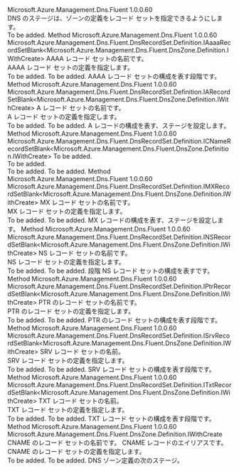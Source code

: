 <Type Name="IWithRecordSet" FullName="Microsoft.Azure.Management.Dns.Fluent.DnsZone.Definition.IWithRecordSet">
  <TypeSignature Language="C#" Value="public interface IWithRecordSet" />
  <TypeSignature Language="ILAsm" Value=".class public interface auto ansi abstract IWithRecordSet" />
  <TypeSignature Language="DocId" Value="T:Microsoft.Azure.Management.Dns.Fluent.DnsZone.Definition.IWithRecordSet" />
  <TypeSignature Language="VB.NET" Value="Public Interface IWithRecordSet" />
  <TypeSignature Language="F#" Value="type IWithRecordSet = interface" />
  <AssemblyInfo>
    <AssemblyName>Microsoft.Azure.Management.Dns.Fluent</AssemblyName>
    <AssemblyVersion>1.0.0.60</AssemblyVersion>
  </AssemblyInfo>
  <Interfaces />
  <Docs>
    <summary>
            DNS のステージは、ゾーンの定義をレコード セットを指定できるようにします。
            </summary>
    <remarks>To be added.</remarks>
  </Docs>
  <Members>
    <Member MemberName="DefineAaaaRecordSet">
      <MemberSignature Language="C#" Value="public Microsoft.Azure.Management.Dns.Fluent.DnsRecordSet.Definition.IAaaaRecordSetBlank&lt;Microsoft.Azure.Management.Dns.Fluent.DnsZone.Definition.IWithCreate&gt; DefineAaaaRecordSet (string name);" />
      <MemberSignature Language="ILAsm" Value=".method public hidebysig newslot virtual instance class Microsoft.Azure.Management.Dns.Fluent.DnsRecordSet.Definition.IAaaaRecordSetBlank`1&lt;class Microsoft.Azure.Management.Dns.Fluent.DnsZone.Definition.IWithCreate&gt; DefineAaaaRecordSet(string name) cil managed" />
      <MemberSignature Language="DocId" Value="M:Microsoft.Azure.Management.Dns.Fluent.DnsZone.Definition.IWithRecordSet.DefineAaaaRecordSet(System.String)" />
      <MemberSignature Language="VB.NET" Value="Public Function DefineAaaaRecordSet (name As String) As IAaaaRecordSetBlank(Of IWithCreate)" />
      <MemberSignature Language="F#" Value="abstract member DefineAaaaRecordSet : string -&gt; Microsoft.Azure.Management.Dns.Fluent.DnsRecordSet.Definition.IAaaaRecordSetBlank&lt;Microsoft.Azure.Management.Dns.Fluent.DnsZone.Definition.IWithCreate&gt;" Usage="iWithRecordSet.DefineAaaaRecordSet name" />
      <MemberType>Method</MemberType>
      <AssemblyInfo>
        <AssemblyName>Microsoft.Azure.Management.Dns.Fluent</AssemblyName>
        <AssemblyVersion>1.0.0.60</AssemblyVersion>
      </AssemblyInfo>
      <ReturnValue>
        <ReturnType>Microsoft.Azure.Management.Dns.Fluent.DnsRecordSet.Definition.IAaaaRecordSetBlank&lt;Microsoft.Azure.Management.Dns.Fluent.DnsZone.Definition.IWithCreate&gt;</ReturnType>
      </ReturnValue>
      <Parameters>
        <Parameter Name="name" Type="System.String" />
      </Parameters>
      <Docs>
        <param name="name">AAAA レコード セットの名前です。</param>
        <summary>
            AAAA レコード セットの定義を指定します。
            </summary>
        <returns>To be added.</returns>
        <remarks>To be added.</remarks>
        <return>AAAA レコード セットの構成を表す段階です。</return>
      </Docs>
    </Member>
    <Member MemberName="DefineARecordSet">
      <MemberSignature Language="C#" Value="public Microsoft.Azure.Management.Dns.Fluent.DnsRecordSet.Definition.IARecordSetBlank&lt;Microsoft.Azure.Management.Dns.Fluent.DnsZone.Definition.IWithCreate&gt; DefineARecordSet (string name);" />
      <MemberSignature Language="ILAsm" Value=".method public hidebysig newslot virtual instance class Microsoft.Azure.Management.Dns.Fluent.DnsRecordSet.Definition.IARecordSetBlank`1&lt;class Microsoft.Azure.Management.Dns.Fluent.DnsZone.Definition.IWithCreate&gt; DefineARecordSet(string name) cil managed" />
      <MemberSignature Language="DocId" Value="M:Microsoft.Azure.Management.Dns.Fluent.DnsZone.Definition.IWithRecordSet.DefineARecordSet(System.String)" />
      <MemberSignature Language="VB.NET" Value="Public Function DefineARecordSet (name As String) As IARecordSetBlank(Of IWithCreate)" />
      <MemberSignature Language="F#" Value="abstract member DefineARecordSet : string -&gt; Microsoft.Azure.Management.Dns.Fluent.DnsRecordSet.Definition.IARecordSetBlank&lt;Microsoft.Azure.Management.Dns.Fluent.DnsZone.Definition.IWithCreate&gt;" Usage="iWithRecordSet.DefineARecordSet name" />
      <MemberType>Method</MemberType>
      <AssemblyInfo>
        <AssemblyName>Microsoft.Azure.Management.Dns.Fluent</AssemblyName>
        <AssemblyVersion>1.0.0.60</AssemblyVersion>
      </AssemblyInfo>
      <ReturnValue>
        <ReturnType>Microsoft.Azure.Management.Dns.Fluent.DnsRecordSet.Definition.IARecordSetBlank&lt;Microsoft.Azure.Management.Dns.Fluent.DnsZone.Definition.IWithCreate&gt;</ReturnType>
      </ReturnValue>
      <Parameters>
        <Parameter Name="name" Type="System.String" />
      </Parameters>
      <Docs>
        <param name="name">A レコード セットの名前です。</param>
        <summary>
            A レコード セットの定義を指定します。
            </summary>
        <returns>To be added.</returns>
        <remarks>To be added.</remarks>
        <return>A レコードの構成を表す、ステージを設定します。</return>
      </Docs>
    </Member>
    <Member MemberName="DefineCNameRecordSet">
      <MemberSignature Language="C#" Value="public Microsoft.Azure.Management.Dns.Fluent.DnsRecordSet.Definition.ICNameRecordSetBlank&lt;Microsoft.Azure.Management.Dns.Fluent.DnsZone.Definition.IWithCreate&gt; DefineCNameRecordSet (string name);" />
      <MemberSignature Language="ILAsm" Value=".method public hidebysig newslot virtual instance class Microsoft.Azure.Management.Dns.Fluent.DnsRecordSet.Definition.ICNameRecordSetBlank`1&lt;class Microsoft.Azure.Management.Dns.Fluent.DnsZone.Definition.IWithCreate&gt; DefineCNameRecordSet(string name) cil managed" />
      <MemberSignature Language="DocId" Value="M:Microsoft.Azure.Management.Dns.Fluent.DnsZone.Definition.IWithRecordSet.DefineCNameRecordSet(System.String)" />
      <MemberSignature Language="VB.NET" Value="Public Function DefineCNameRecordSet (name As String) As ICNameRecordSetBlank(Of IWithCreate)" />
      <MemberSignature Language="F#" Value="abstract member DefineCNameRecordSet : string -&gt; Microsoft.Azure.Management.Dns.Fluent.DnsRecordSet.Definition.ICNameRecordSetBlank&lt;Microsoft.Azure.Management.Dns.Fluent.DnsZone.Definition.IWithCreate&gt;" Usage="iWithRecordSet.DefineCNameRecordSet name" />
      <MemberType>Method</MemberType>
      <AssemblyInfo>
        <AssemblyName>Microsoft.Azure.Management.Dns.Fluent</AssemblyName>
        <AssemblyVersion>1.0.0.60</AssemblyVersion>
      </AssemblyInfo>
      <ReturnValue>
        <ReturnType>Microsoft.Azure.Management.Dns.Fluent.DnsRecordSet.Definition.ICNameRecordSetBlank&lt;Microsoft.Azure.Management.Dns.Fluent.DnsZone.Definition.IWithCreate&gt;</ReturnType>
      </ReturnValue>
      <Parameters>
        <Parameter Name="name" Type="System.String" />
      </Parameters>
      <Docs>
        <param name="name">To be added.</param>
        <summary>To be added.</summary>
        <returns>To be added.</returns>
        <remarks>To be added.</remarks>
      </Docs>
    </Member>
    <Member MemberName="DefineMXRecordSet">
      <MemberSignature Language="C#" Value="public Microsoft.Azure.Management.Dns.Fluent.DnsRecordSet.Definition.IMXRecordSetBlank&lt;Microsoft.Azure.Management.Dns.Fluent.DnsZone.Definition.IWithCreate&gt; DefineMXRecordSet (string name);" />
      <MemberSignature Language="ILAsm" Value=".method public hidebysig newslot virtual instance class Microsoft.Azure.Management.Dns.Fluent.DnsRecordSet.Definition.IMXRecordSetBlank`1&lt;class Microsoft.Azure.Management.Dns.Fluent.DnsZone.Definition.IWithCreate&gt; DefineMXRecordSet(string name) cil managed" />
      <MemberSignature Language="DocId" Value="M:Microsoft.Azure.Management.Dns.Fluent.DnsZone.Definition.IWithRecordSet.DefineMXRecordSet(System.String)" />
      <MemberSignature Language="VB.NET" Value="Public Function DefineMXRecordSet (name As String) As IMXRecordSetBlank(Of IWithCreate)" />
      <MemberSignature Language="F#" Value="abstract member DefineMXRecordSet : string -&gt; Microsoft.Azure.Management.Dns.Fluent.DnsRecordSet.Definition.IMXRecordSetBlank&lt;Microsoft.Azure.Management.Dns.Fluent.DnsZone.Definition.IWithCreate&gt;" Usage="iWithRecordSet.DefineMXRecordSet name" />
      <MemberType>Method</MemberType>
      <AssemblyInfo>
        <AssemblyName>Microsoft.Azure.Management.Dns.Fluent</AssemblyName>
        <AssemblyVersion>1.0.0.60</AssemblyVersion>
      </AssemblyInfo>
      <ReturnValue>
        <ReturnType>Microsoft.Azure.Management.Dns.Fluent.DnsRecordSet.Definition.IMXRecordSetBlank&lt;Microsoft.Azure.Management.Dns.Fluent.DnsZone.Definition.IWithCreate&gt;</ReturnType>
      </ReturnValue>
      <Parameters>
        <Parameter Name="name" Type="System.String" />
      </Parameters>
      <Docs>
        <param name="name">MX レコード セットの名前です。</param>
        <summary>
            MX レコード セットの定義を指定します。
            </summary>
        <returns>To be added.</returns>
        <remarks>To be added.</remarks>
        <return>MX レコードの構成を表す、ステージを設定します。</return>
      </Docs>
    </Member>
    <Member MemberName="DefineNSRecordSet">
      <MemberSignature Language="C#" Value="public Microsoft.Azure.Management.Dns.Fluent.DnsRecordSet.Definition.INSRecordSetBlank&lt;Microsoft.Azure.Management.Dns.Fluent.DnsZone.Definition.IWithCreate&gt; DefineNSRecordSet (string name);" />
      <MemberSignature Language="ILAsm" Value=".method public hidebysig newslot virtual instance class Microsoft.Azure.Management.Dns.Fluent.DnsRecordSet.Definition.INSRecordSetBlank`1&lt;class Microsoft.Azure.Management.Dns.Fluent.DnsZone.Definition.IWithCreate&gt; DefineNSRecordSet(string name) cil managed" />
      <MemberSignature Language="DocId" Value="M:Microsoft.Azure.Management.Dns.Fluent.DnsZone.Definition.IWithRecordSet.DefineNSRecordSet(System.String)" />
      <MemberSignature Language="VB.NET" Value="Public Function DefineNSRecordSet (name As String) As INSRecordSetBlank(Of IWithCreate)" />
      <MemberSignature Language="F#" Value="abstract member DefineNSRecordSet : string -&gt; Microsoft.Azure.Management.Dns.Fluent.DnsRecordSet.Definition.INSRecordSetBlank&lt;Microsoft.Azure.Management.Dns.Fluent.DnsZone.Definition.IWithCreate&gt;" Usage="iWithRecordSet.DefineNSRecordSet name" />
      <MemberType>Method</MemberType>
      <AssemblyInfo>
        <AssemblyName>Microsoft.Azure.Management.Dns.Fluent</AssemblyName>
        <AssemblyVersion>1.0.0.60</AssemblyVersion>
      </AssemblyInfo>
      <ReturnValue>
        <ReturnType>Microsoft.Azure.Management.Dns.Fluent.DnsRecordSet.Definition.INSRecordSetBlank&lt;Microsoft.Azure.Management.Dns.Fluent.DnsZone.Definition.IWithCreate&gt;</ReturnType>
      </ReturnValue>
      <Parameters>
        <Parameter Name="name" Type="System.String" />
      </Parameters>
      <Docs>
        <param name="name">NS レコード セットの名前です。</param>
        <summary>
            NS レコード セットの定義を指定します。
            </summary>
        <returns>To be added.</returns>
        <remarks>To be added.</remarks>
        <return>段階 NS レコード セットの構成を表すです。</return>
      </Docs>
    </Member>
    <Member MemberName="DefinePtrRecordSet">
      <MemberSignature Language="C#" Value="public Microsoft.Azure.Management.Dns.Fluent.DnsRecordSet.Definition.IPtrRecordSetBlank&lt;Microsoft.Azure.Management.Dns.Fluent.DnsZone.Definition.IWithCreate&gt; DefinePtrRecordSet (string name);" />
      <MemberSignature Language="ILAsm" Value=".method public hidebysig newslot virtual instance class Microsoft.Azure.Management.Dns.Fluent.DnsRecordSet.Definition.IPtrRecordSetBlank`1&lt;class Microsoft.Azure.Management.Dns.Fluent.DnsZone.Definition.IWithCreate&gt; DefinePtrRecordSet(string name) cil managed" />
      <MemberSignature Language="DocId" Value="M:Microsoft.Azure.Management.Dns.Fluent.DnsZone.Definition.IWithRecordSet.DefinePtrRecordSet(System.String)" />
      <MemberSignature Language="VB.NET" Value="Public Function DefinePtrRecordSet (name As String) As IPtrRecordSetBlank(Of IWithCreate)" />
      <MemberSignature Language="F#" Value="abstract member DefinePtrRecordSet : string -&gt; Microsoft.Azure.Management.Dns.Fluent.DnsRecordSet.Definition.IPtrRecordSetBlank&lt;Microsoft.Azure.Management.Dns.Fluent.DnsZone.Definition.IWithCreate&gt;" Usage="iWithRecordSet.DefinePtrRecordSet name" />
      <MemberType>Method</MemberType>
      <AssemblyInfo>
        <AssemblyName>Microsoft.Azure.Management.Dns.Fluent</AssemblyName>
        <AssemblyVersion>1.0.0.60</AssemblyVersion>
      </AssemblyInfo>
      <ReturnValue>
        <ReturnType>Microsoft.Azure.Management.Dns.Fluent.DnsRecordSet.Definition.IPtrRecordSetBlank&lt;Microsoft.Azure.Management.Dns.Fluent.DnsZone.Definition.IWithCreate&gt;</ReturnType>
      </ReturnValue>
      <Parameters>
        <Parameter Name="name" Type="System.String" />
      </Parameters>
      <Docs>
        <param name="name">PTR のレコード セットの名前です。</param>
        <summary>
            PTR のレコード セットの定義を指定します。
            </summary>
        <returns>To be added.</returns>
        <remarks>To be added.</remarks>
        <return>PTR のレコード セットの構成を表す段階です。</return>
      </Docs>
    </Member>
    <Member MemberName="DefineSrvRecordSet">
      <MemberSignature Language="C#" Value="public Microsoft.Azure.Management.Dns.Fluent.DnsRecordSet.Definition.ISrvRecordSetBlank&lt;Microsoft.Azure.Management.Dns.Fluent.DnsZone.Definition.IWithCreate&gt; DefineSrvRecordSet (string name);" />
      <MemberSignature Language="ILAsm" Value=".method public hidebysig newslot virtual instance class Microsoft.Azure.Management.Dns.Fluent.DnsRecordSet.Definition.ISrvRecordSetBlank`1&lt;class Microsoft.Azure.Management.Dns.Fluent.DnsZone.Definition.IWithCreate&gt; DefineSrvRecordSet(string name) cil managed" />
      <MemberSignature Language="DocId" Value="M:Microsoft.Azure.Management.Dns.Fluent.DnsZone.Definition.IWithRecordSet.DefineSrvRecordSet(System.String)" />
      <MemberSignature Language="VB.NET" Value="Public Function DefineSrvRecordSet (name As String) As ISrvRecordSetBlank(Of IWithCreate)" />
      <MemberSignature Language="F#" Value="abstract member DefineSrvRecordSet : string -&gt; Microsoft.Azure.Management.Dns.Fluent.DnsRecordSet.Definition.ISrvRecordSetBlank&lt;Microsoft.Azure.Management.Dns.Fluent.DnsZone.Definition.IWithCreate&gt;" Usage="iWithRecordSet.DefineSrvRecordSet name" />
      <MemberType>Method</MemberType>
      <AssemblyInfo>
        <AssemblyName>Microsoft.Azure.Management.Dns.Fluent</AssemblyName>
        <AssemblyVersion>1.0.0.60</AssemblyVersion>
      </AssemblyInfo>
      <ReturnValue>
        <ReturnType>Microsoft.Azure.Management.Dns.Fluent.DnsRecordSet.Definition.ISrvRecordSetBlank&lt;Microsoft.Azure.Management.Dns.Fluent.DnsZone.Definition.IWithCreate&gt;</ReturnType>
      </ReturnValue>
      <Parameters>
        <Parameter Name="name" Type="System.String" />
      </Parameters>
      <Docs>
        <param name="name">SRV レコード セットの名前。</param>
        <summary>
            SRV レコード セットの定義を指定します。
            </summary>
        <returns>To be added.</returns>
        <remarks>To be added.</remarks>
        <return>SRV レコード セットの構成を表す段階です。</return>
      </Docs>
    </Member>
    <Member MemberName="DefineTxtRecordSet">
      <MemberSignature Language="C#" Value="public Microsoft.Azure.Management.Dns.Fluent.DnsRecordSet.Definition.ITxtRecordSetBlank&lt;Microsoft.Azure.Management.Dns.Fluent.DnsZone.Definition.IWithCreate&gt; DefineTxtRecordSet (string name);" />
      <MemberSignature Language="ILAsm" Value=".method public hidebysig newslot virtual instance class Microsoft.Azure.Management.Dns.Fluent.DnsRecordSet.Definition.ITxtRecordSetBlank`1&lt;class Microsoft.Azure.Management.Dns.Fluent.DnsZone.Definition.IWithCreate&gt; DefineTxtRecordSet(string name) cil managed" />
      <MemberSignature Language="DocId" Value="M:Microsoft.Azure.Management.Dns.Fluent.DnsZone.Definition.IWithRecordSet.DefineTxtRecordSet(System.String)" />
      <MemberSignature Language="VB.NET" Value="Public Function DefineTxtRecordSet (name As String) As ITxtRecordSetBlank(Of IWithCreate)" />
      <MemberSignature Language="F#" Value="abstract member DefineTxtRecordSet : string -&gt; Microsoft.Azure.Management.Dns.Fluent.DnsRecordSet.Definition.ITxtRecordSetBlank&lt;Microsoft.Azure.Management.Dns.Fluent.DnsZone.Definition.IWithCreate&gt;" Usage="iWithRecordSet.DefineTxtRecordSet name" />
      <MemberType>Method</MemberType>
      <AssemblyInfo>
        <AssemblyName>Microsoft.Azure.Management.Dns.Fluent</AssemblyName>
        <AssemblyVersion>1.0.0.60</AssemblyVersion>
      </AssemblyInfo>
      <ReturnValue>
        <ReturnType>Microsoft.Azure.Management.Dns.Fluent.DnsRecordSet.Definition.ITxtRecordSetBlank&lt;Microsoft.Azure.Management.Dns.Fluent.DnsZone.Definition.IWithCreate&gt;</ReturnType>
      </ReturnValue>
      <Parameters>
        <Parameter Name="name" Type="System.String" />
      </Parameters>
      <Docs>
        <param name="name">TXT レコード セットの名前。</param>
        <summary>
            TXT レコード セットの定義を指定します。
            </summary>
        <returns>To be added.</returns>
        <remarks>To be added.</remarks>
        <return>TXT レコード セットの構成を表す段階です。</return>
      </Docs>
    </Member>
    <Member MemberName="WithCNameRecordSet">
      <MemberSignature Language="C#" Value="public Microsoft.Azure.Management.Dns.Fluent.DnsZone.Definition.IWithCreate WithCNameRecordSet (string name, string alias);" />
      <MemberSignature Language="ILAsm" Value=".method public hidebysig newslot virtual instance class Microsoft.Azure.Management.Dns.Fluent.DnsZone.Definition.IWithCreate WithCNameRecordSet(string name, string alias) cil managed" />
      <MemberSignature Language="DocId" Value="M:Microsoft.Azure.Management.Dns.Fluent.DnsZone.Definition.IWithRecordSet.WithCNameRecordSet(System.String,System.String)" />
      <MemberSignature Language="VB.NET" Value="Public Function WithCNameRecordSet (name As String, alias As String) As IWithCreate" />
      <MemberSignature Language="F#" Value="abstract member WithCNameRecordSet : string * string -&gt; Microsoft.Azure.Management.Dns.Fluent.DnsZone.Definition.IWithCreate" Usage="iWithRecordSet.WithCNameRecordSet (name, alias)" />
      <MemberType>Method</MemberType>
      <AssemblyInfo>
        <AssemblyName>Microsoft.Azure.Management.Dns.Fluent</AssemblyName>
        <AssemblyVersion>1.0.0.60</AssemblyVersion>
      </AssemblyInfo>
      <ReturnValue>
        <ReturnType>Microsoft.Azure.Management.Dns.Fluent.DnsZone.Definition.IWithCreate</ReturnType>
      </ReturnValue>
      <Parameters>
        <Parameter Name="name" Type="System.String" />
        <Parameter Name="alias" Type="System.String" />
      </Parameters>
      <Docs>
        <param name="name">CNAME のレコード セットの名前です。</param>
        <param name="alias">CNAME レコードのエイリアスです。</param>
        <summary>
            CNAME のレコード セットの定義を指定します。
            </summary>
        <returns>To be added.</returns>
        <remarks>To be added.</remarks>
        <return>DNS ゾーン定義の次のステージ。</return>
      </Docs>
    </Member>
  </Members>
</Type>